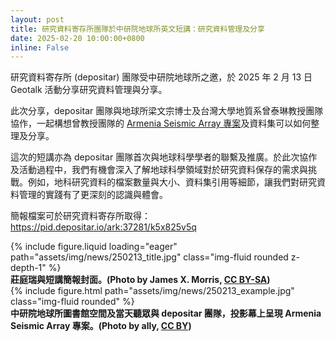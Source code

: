 ```yaml
---
layout: post
title: 研究資料寄存所團隊於中研院地球所英文短講：研究資料管理及分享
date: 2025-02-20 10:00:00+0800
inline: False
---
```


研究資料寄存所 (depositar) 團隊受中研院地球所之邀，於 2025 年 2 月 13 日 Geotalk 活動分享研究資料管理與分享。

此次分享，depositar 團隊與地球所梁文宗博士及台灣大學地質系曾泰琳教授團隊協作，一起構想曾教授團隊的 [Armenia Seismic Array 專案](https://data.depositar.io/en/organization/armeniaseismicarray)及資料集可以如何整理及分享。

這次的短講亦為 depositar 團隊首次與地球科學學者的聯繫及推廣。於此次協作及活動過程中，我們有機會深入了解地球科學領域對於研究資料保存的需求與挑戰。例如，地科研究資料的檔案數量與大小、資料集引用等細節，讓我們對研究資料管理的實踐有了更深刻的認識與體會。

簡報檔案可於研究資料寄存所取得：https://pid.depositar.io/ark:37281/k5x825v5q

<div class="row mt-3">
    <div class="col-sm mt-3 mt-md-0">
        {% include figure.liquid loading="eager" path="assets/img/news/250213_title.jpg" class="img-fluid rounded z-depth-1" %}
    </div>
</div>
<div class="caption mt-0">
    <b>莊庭瑞與短講簡報封面。(Photo by James X. Morris, <a href="https://creativecommons.org/licenses/by-sa/4.0/">CC BY-SA</a>)</b>
</div>

<div class="row">
    <div class="col-sm mt-3 mt-md-0">
        {% include figure.html path="assets/img/news/250213_example.jpg" class="img-fluid rounded" %}
    </div>
</div>
<div class="caption mt-0">
    <b>中研院地球所圖書館空間及當天聽眾與 depositar 團隊，投影幕上呈現 Armenia Seismic Array 專案。(Photo by ally, <a href="https://creativecommons.org/licenses/by/4.0/">CC BY</a>)</b>
</div>